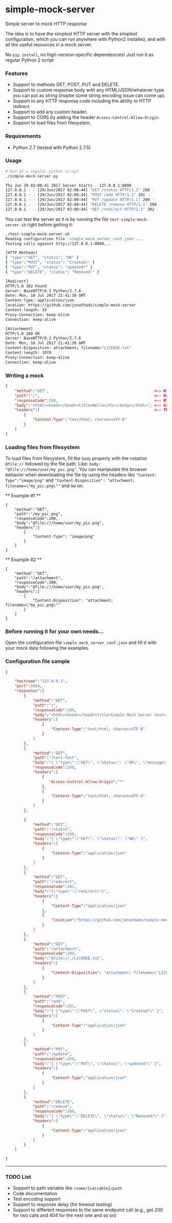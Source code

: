 # simple-mock-server
Simple server to mock HTTP response

The idea is to have the simplest HTTP server with the simplest configuration, which you can run anywhere with Python2 installed, and with all the useful resources in a mock server.

No `pip install`, no high-version-specific dependencies! Just run it as regular Python 2 script

### Features
* Support to methods GET, POST, PUT and DELETE.
* Support to custom response body with any HTML/JSON/whatever-type you can put as string (maybe some string encoding issue can come up).
* Support to any HTTP response code including the ability to HTTP redirect.
* Support to add any custom header.
* Support to CORS by adding the header `Access-Control-Allow-Origin`.
* Support to load files from filesystem.

### Requirements
* Python 2.7 (tested with Python 2.7.5)

### Usage
```bash
# Run as a regular python script
./simple-mock-server.py

Thu Jun 29 02:00:41 2017 Server Starts - 127.0.0.1:8080
127.0.0.1 - - [29/Jun/2017 02:00:44] "GET /status HTTP/1.1" 200 -
127.0.0.1 - - [29/Jun/2017 02:00:44] "POST /add HTTP/1.1" 201 -
127.0.0.1 - - [29/Jun/2017 02:00:44] "PUT /update HTTP/1.1" 200 -
127.0.0.1 - - [29/Jun/2017 02:00:44] "DELETE /remove HTTP/1.1" 200 -
127.0.0.1 - - [29/Jun/2017 02:00:44] "GET /redirect HTTP/1.1" 302 -

```
You can test the server as it is by running the file `test-simple-mock-server.sh` right before getting it:
```bash
./test-simple-mock-server.sh
Reading configuration file 'simple_mock_server_conf.json'...
Testing calls against http://127.0.0.1:8080...

[HTTP Methods]
{ "type":"GET", "status": "OK" }
{ "type":"POST", "status": "Created!" }
{ "type":"PUT", "status": "updated!" }
{ "type":"DELETE", "status": "Removed!" }

[Redirect]
HTTP/1.0 302 Found
Server: BaseHTTP/0.3 Python/2.7.6
Date: Mon, 10 Jul 2017 21:41:30 GMT
Content-Type: application/json
location: https://github.com/jonathadv/simple-mock-server
Content-length: 19
Proxy-Connection: keep-alive
Connection: keep-alive

[Attachment]
HTTP/1.0 200 OK
Server: BaseHTTP/0.3 Python/2.7.6
Date: Mon, 10 Jul 2017 21:41:30 GMT
Content-Disposition: attachment; filename="LICENSE.txt"
Content-length: 1070
Proxy-Connection: keep-alive
Connection: keep-alive

```
### Writing a mock
```json
{
    "method":"GET",                                              <-- HTTP method you want to use
    "path":"/",                                                  <-- Path you want to mock
    "responseCode":200,                                          <-- HTTP code you want to return
    "body":"<html><head></head><title>Hello</h1></body></html>", <-- Content to be sent in the response body
    "headers":[                                                  <-- The list of headers
        {
            "Content-Type":"text/html; charset=UTF-8"
        }
    ]
}
```
### Loading files from filesystem
To load files from filesystem, fill the `body` property with the notation ` @file://` followed by the file path. Like: `body: "@file:///home/user/my_pic.png"`.
You can manipulate the browser behavior when downloading the file by using the headers like `"Content-Type":"image/png"` and `"Content-Disposition": "attachment; filename=\"my_pic.png\""` and so on.

** Example #1 **
```
{
    "method":"GET",
    "path":"/my_pic.png",
    "responseCode":200,
    "body":"@file:///home/user/my_pic.png",
    "headers":[
        {
            "Content-Type": "image/png"
        }
    ]
}
```
** Example #2 **
```
{
    "method":"GET",
    "path":"/attachment",
    "responseCode":200,
    "body":"@file:///home/user/my_pic.png",
    "headers":[
        {
            "Content-Disposition": "attachment; filename=\"my_pic.png\""
        }
    ]
}
```


### Before running it for your own needs...
Open the configuration file `simple_mock_server_conf.json` and fill it with your mock data following the examples.


### Configuration file sample
```json
{

    "hostname":"127.0.0.1",
    "port":8000,
    "responses":[
        {
            "method":"GET",
            "path":"/",
            "responseCode":200,
            "body":"<html><head></head><title>Simple Mock Server test</title><body><h1>GET! It works!</h1></body></html>",
            "headers":[
                {
                    "Content-Type":"text/html; charset=UTF-8"
                }
            ]
        },
        {
            "method":"GET",
            "path":"/cors-test",
            "body":"{ \"type\":\"GET\", \"status\": \"OK\", \"message\": \"CORS worked!\" }",
            "responseCode":200,
            "headers":[
                {
                   "Access-Control-Allow-Origin":"*"
                },
                {
                    "Content-Type":"text/html; charset=UTF-8"
                }
            ]
        },

        {
            "method":"GET",
            "path":"/status",
            "responseCode":200,
            "body":"{ \"type\":\"GET\", \"status\": \"OK\" }",
            "headers":[
                {
                    "Content-Type":"application/json"
                }
            ]
        },
        {
            "method":"GET",
            "path":"/redirect",
            "responseCode":302,
            "body":"{\"type\":\"redirect\"}",
            "headers":[
                {
                    "Content-Type":"application/json"
                },
                {
                    "location":"https://github.com/jonathadv/simple-mock-server"
                }
            ]
        },
        {
            "method":"GET",
            "path":"/attachment",
            "responseCode":200,
            "body":"@file://./LICENSE.txt",
            "headers":[
                {
                    "Content-Disposition": "attachment; filename=\"LICENSE.txt\""
                }
            ]
        },
        {
            "method":"POST",
            "path":"/add",
            "responseCode":201,
            "body":"{ \"type\":\"POST\", \"status\": \"Created!\" }",
            "headers":[
                {
                    "Content-Type":"application/json"
                }
            ]
        },
        {
            "method":"PUT",
            "path":"/update",
            "responseCode":200,
            "body":"{ \"type\":\"PUT\", \"status\": \"updated!\" }",
            "headers":[
                {
                    "Content-Type":"application/json"
                }
            ]
        },
        {
            "method":"DELETE",
            "path":"/remove",
            "responseCode":200,
            "body":"{ \"type\":\"DELETE\", \"status\": \"Removed!\" }",
            "headers":[
                {
                    "Content-Type":"application/json"
                }
            ]
        }
    ]

}

```

---
### TODO List
* Support to path variable like `/some/{variable}/path`
* Code documentation
* Test encoding support
* Support to response delay (for timeout testing)
* Support to different responses to the same endipoint call (e.g., get 200 for two calls and 404 for the next one and so on)
